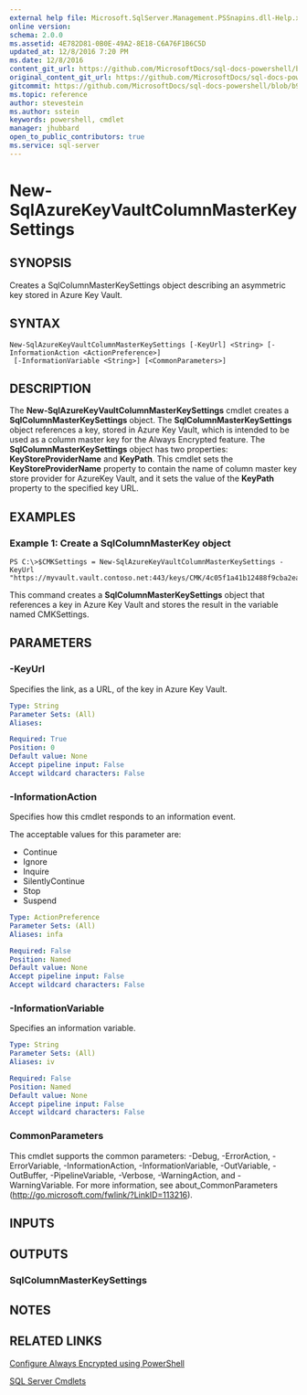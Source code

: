 ```yaml
---
external help file: Microsoft.SqlServer.Management.PSSnapins.dll-Help.xml
online version: 
schema: 2.0.0
ms.assetid: 4E782D81-0B0E-49A2-8E18-C6A76F1B6C5D
updated_at: 12/8/2016 7:20 PM
ms.date: 12/8/2016
content_git_url: https://github.com/MicrosoftDocs/sql-docs-powershell/blob/master/sqlserver-cmdlets/sqlserver/vlatest/New-SqlAzureKeyVaultColumnMasterKeySettings.md
original_content_git_url: https://github.com/MicrosoftDocs/sql-docs-powershell/blob/master/sqlserver-cmdlets/sqlserver/vlatest/New-SqlAzureKeyVaultColumnMasterKeySettings.md
gitcommit: https://github.com/MicrosoftDocs/sql-docs-powershell/blob/b925b18b49186ab91cfeb5201e061d569d0eeae2/sqlserver-cmdlets/sqlserver/vlatest/New-SqlAzureKeyVaultColumnMasterKeySettings.md
ms.topic: reference
author: stevestein
ms.author: sstein
keywords: powershell, cmdlet
manager: jhubbard
open_to_public_contributors: true
ms.service: sql-server
---
```


# New-SqlAzureKeyVaultColumnMasterKeySettings

## SYNOPSIS
Creates a SqlColumnMasterKeySettings object describing an asymmetric key stored in Azure Key Vault.

## SYNTAX

```
New-SqlAzureKeyVaultColumnMasterKeySettings [-KeyUrl] <String> [-InformationAction <ActionPreference>]
 [-InformationVariable <String>] [<CommonParameters>]
```

## DESCRIPTION
The **New-SqlAzureKeyVaultColumnMasterKeySettings** cmdlet creates a **SqlColumnMasterKeySettings** object.
The **SqlColumnMasterKeySettings** object references a key, stored in Azure Key Vault, which is intended to be used as a column master key for the Always Encrypted feature.
The **SqlColumnMasterKeySettings** object has two properties: **KeyStoreProviderName** and **KeyPath**.
This cmdlet sets the **KeyStoreProviderName** property to contain the name of column master key store provider for AzureKey Vault, and it sets the value of the **KeyPath** property to the specified key URL.

## EXAMPLES

### Example 1: Create a SqlColumnMasterKey object
```
PS C:\>$CMKSettings = New-SqlAzureKeyVaultColumnMasterKeySettings -KeyUrl "https://myvault.vault.contoso.net:443/keys/CMK/4c05f1a41b12488f9cba2ea964b6a700"
```

This command creates a **SqlColumnMasterKeySettings** object that references a key in Azure Key Vault and stores the result in the variable named CMKSettings.

## PARAMETERS

### -KeyUrl
Specifies the link, as a URL, of the key in Azure Key Vault.

```yaml
Type: String
Parameter Sets: (All)
Aliases: 

Required: True
Position: 0
Default value: None
Accept pipeline input: False
Accept wildcard characters: False
```

### -InformationAction
Specifies how this cmdlet responds to an information event.

The acceptable values for this parameter are:

- Continue
- Ignore
- Inquire
- SilentlyContinue
- Stop
- Suspend

```yaml
Type: ActionPreference
Parameter Sets: (All)
Aliases: infa

Required: False
Position: Named
Default value: None
Accept pipeline input: False
Accept wildcard characters: False
```

### -InformationVariable
Specifies an information variable.

```yaml
Type: String
Parameter Sets: (All)
Aliases: iv

Required: False
Position: Named
Default value: None
Accept pipeline input: False
Accept wildcard characters: False
```

### CommonParameters
This cmdlet supports the common parameters: -Debug, -ErrorAction, -ErrorVariable, -InformationAction, -InformationVariable, -OutVariable, -OutBuffer, -PipelineVariable, -Verbose, -WarningAction, and -WarningVariable. For more information, see about_CommonParameters (http://go.microsoft.com/fwlink/?LinkID=113216).

## INPUTS

## OUTPUTS

### SqlColumnMasterKeySettings

## NOTES

## RELATED LINKS

[Configure Always Encrypted using PowerShell](https://msdn.microsoft.com/library/mt755926.aspx)

[SQL Server Cmdlets](xref:sqlserver/vlatest/SqlServer.md)


